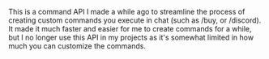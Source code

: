 This is a command API I made a while ago to streamline the process of creating custom commands you execute in chat (such as /buy, or /discord). It made it much faster and easier for me to create commands for a while, but I no longer use this API in my projects as it's somewhat limited in how much you can customize the commands.
